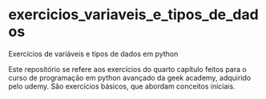 # exercicios_variaveis_e_tipos_de_dados
Exercícios de variáveis e tipos de dados em python

Este repositório se refere aos exercícios do quarto capítulo feitos para o curso de programação
em python avançado da geek academy, adquirido pelo udemy. São exercícios básicos, que abordam
conceitos iniciais. 
